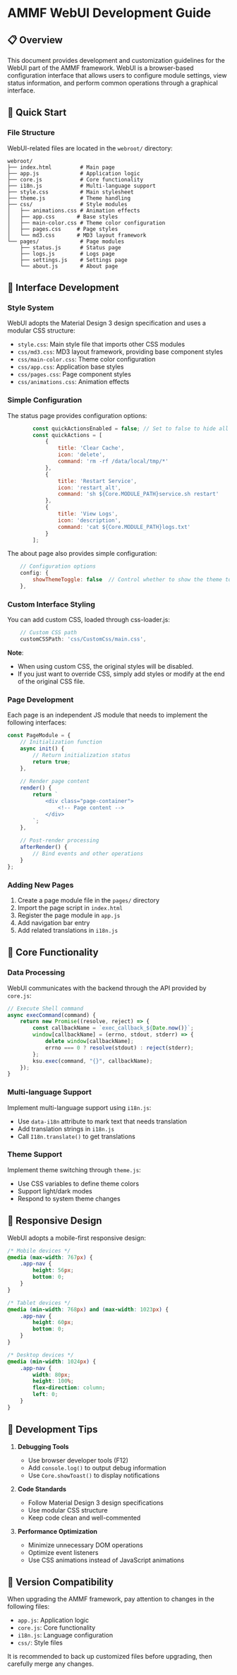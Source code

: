 # AMMF WebUI Development Guide

## 📋 Overview

This document provides development and customization guidelines for the WebUI part of the AMMF framework. WebUI is a browser-based configuration interface that allows users to configure module settings, view status information, and perform common operations through a graphical interface.

## 🚀 Quick Start

### File Structure

WebUI-related files are located in the `webroot/` directory:

```
webroot/
├── index.html         # Main page
├── app.js             # Application logic
├── core.js            # Core functionality
├── i18n.js            # Multi-language support
├── style.css          # Main stylesheet
├── theme.js           # Theme handling
├── css/               # Style modules
│   ├── animations.css # Animation effects
│   ├── app.css       # Base styles
│   ├── main-color.css # Theme color configuration
│   ├── pages.css     # Page styles
│   └── md3.css       # MD3 layout framework
└── pages/             # Page modules
    ├── status.js      # Status page
    ├── logs.js        # Logs page
    ├── settings.js    # Settings page
    └── about.js       # About page
```

## 🎨 Interface Development

### Style System

WebUI adopts the Material Design 3 design specification and uses a modular CSS structure:

- `style.css`: Main style file that imports other CSS modules
- `css/md3.css`: MD3 layout framework, providing base component styles
- `css/main-color.css`: Theme color configuration
- `css/app.css`: Application base styles
- `css/pages.css`: Page component styles
- `css/animations.css`: Animation effects

### Simple Configuration

The status page provides configuration options:

```javascript
        const quickActionsEnabled = false; // Set to false to hide all
        const quickActions = [
            {
                title: 'Clear Cache',
                icon: 'delete',
                command: 'rm -rf /data/local/tmp/*'
            },
            {
                title: 'Restart Service',
                icon: 'restart_alt',
                command: 'sh ${Core.MODULE_PATH}service.sh restart'
            },
            {
                title: 'View Logs',
                icon: 'description',
                command: 'cat ${Core.MODULE_PATH}logs.txt'
            }
        ];
```

The about page also provides simple configuration:

```javascript
    // Configuration options
    config: {
        showThemeToggle: false  // Control whether to show the theme toggle button
    },
```

### Custom Interface Styling

You can add custom CSS, loaded through css-loader.js:

```javascript
    // Custom CSS path
    customCSSPath: 'css/CustomCss/main.css',
```

**Note**:
- When using custom CSS, the original styles will be disabled.
- If you just want to override CSS, simply add styles or modify at the end of the original CSS file.

### Page Development

Each page is an independent JS module that needs to implement the following interfaces:

```javascript
const PageModule = {
    // Initialization function
    async init() {
        // Return initialization status
        return true;
    },
    
    // Render page content
    render() {
        return `
            <div class="page-container">
                <!-- Page content -->
            </div>
        `;
    },
    
    // Post-render processing
    afterRender() {
        // Bind events and other operations
    }
};
```

### Adding New Pages

1. Create a page module file in the `pages/` directory
2. Import the page script in `index.html`
3. Register the page module in `app.js`
4. Add navigation bar entry
5. Add related translations in `i18n.js`

## 🔄 Core Functionality

### Data Processing

WebUI communicates with the backend through the API provided by `core.js`:

```javascript
// Execute Shell command
async execCommand(command) {
    return new Promise((resolve, reject) => {
        const callbackName = `exec_callback_${Date.now()}`;
        window[callbackName] = (errno, stdout, stderr) => {
            delete window[callbackName];
            errno === 0 ? resolve(stdout) : reject(stderr);
        };
        ksu.exec(command, "{}", callbackName);
    });
}
```

### Multi-language Support

Implement multi-language support using `i18n.js`:

- Use `data-i18n` attribute to mark text that needs translation
- Add translation strings in `i18n.js`
- Call `I18n.translate()` to get translations

### Theme Support

Implement theme switching through `theme.js`:

- Use CSS variables to define theme colors
- Support light/dark modes
- Respond to system theme changes

## 📱 Responsive Design

WebUI adopts a mobile-first responsive design:

```css
/* Mobile devices */
@media (max-width: 767px) {
    .app-nav {
        height: 56px;
        bottom: 0;
    }
}

/* Tablet devices */
@media (min-width: 768px) and (max-width: 1023px) {
    .app-nav {
        height: 60px;
        bottom: 0;
    }
}

/* Desktop devices */
@media (min-width: 1024px) {
    .app-nav {
        width: 80px;
        height: 100%;
        flex-direction: column;
        left: 0;
    }
}
```

## 🔧 Development Tips

1. **Debugging Tools**
   - Use browser developer tools (F12)
   - Add `console.log()` to output debug information
   - Use `Core.showToast()` to display notifications

2. **Code Standards**
   - Follow Material Design 3 design specifications
   - Use modular CSS structure
   - Keep code clean and well-commented

3. **Performance Optimization**
   - Minimize unnecessary DOM operations
   - Optimize event listeners
   - Use CSS animations instead of JavaScript animations

## 🔄 Version Compatibility

When upgrading the AMMF framework, pay attention to changes in the following files:

- `app.js`: Application logic
- `core.js`: Core functionality
- `i18n.js`: Language configuration
- `css/`: Style files

It is recommended to back up customized files before upgrading, then carefully merge any changes.